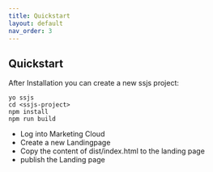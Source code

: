 ```yaml
---
title: Quickstart
layout: default
nav_order: 3
---
```


## Quickstart
After Installation you can create a new ssjs project:
```
yo ssjs
cd <ssjs-project>
npm install
npm run build
```
* Log into Marketing Cloud
* Create a new Landingpage
* Copy the content of dist/index.html to the landing page
* publish the Landing page

